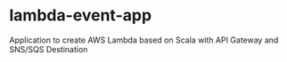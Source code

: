 # lambda-event-app
Application to create AWS Lambda based on Scala with API Gateway and SNS/SQS Destination
